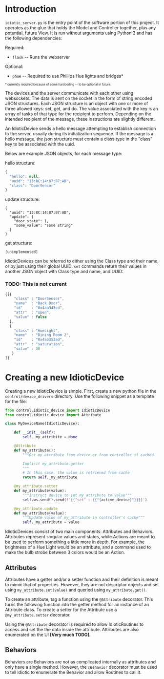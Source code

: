 # Introduction

`idiotic_server.py` is the entry point of the software portion of this project. It operates as the glue that holds the
Model and Controller together, plus any potential, future View. It is run without arguments using Python 3 and has the following dependencies:

Required:
* `flask` -- Runs the webserver


Optional:
* `phue` -- Required to use Phillips Hue lights and bridges*

<sub><sup>\* currently required because of some hardcoding -- to be optional in future.<sup><sub>


The devices and the server communicate with each other using websockets. The data is sent on the socket in the form of
string encoded JSON structures. Each JSON structure is an object with one or more of three allowed keys: set, get, and
do. The value associated with the key is an array of tasks of that type for the recipient to perform. Depending on the
intended recipient of the message, these instructions are slightly different.

An IdioticDevice sends a hello message attempting to establish connection to the server, usually during its
initialization sequence. If the message is a hello message, the json structure must contain a class type in the
"class" key to be associated with the uuid.

Below are example JSON objects, for each message type:

hello structure:
```javascript
{
  "hello": null,
  "uuid": "13:8C:14:87:B7:AD",
  "class": "DoorSensor"
}
```
update structure:
```
{
  "uuid": "13:8C:14:87:B7:AD",
  "update": {
    "door_state": 1,
    "some_value": "some string"
  }
}
```
get structure:
```
[unimplemented]
```

IdioticDevices can be referred to either using the Class type and their name, or by just using their global UUID.
`set` commands return their values in another JSON object with Class type and name, and UUID:
### **TODO: This is not current**
```javascript
{[{
    "class" : "DoorSensor",
    "name"  : "Back Door",
    "id"    : "0x4ab343cd",
    "attr"  : "open",
    "value" : false
  },
  {
    "class" : "HueLight",
    "name"  : "Dining Room 2",
    "id"    : "0x4ab353ad",
    "attr"  : "saturation",
    "value" : 30
   }
]}
```

# Creating a new IdioticDevice

Creating a new IdioticDevice is simple. First, create a new python file in the `control/device_drivers` directory.
Use the following snippet as a template for the file:
```python
from control.idiotic_device import IdioticDevice
from control.idiotic_device import Attribute

class MyDeviceName(IdioticDevice):

    def __init__(self):
        self._my_attribite = None

    @Attribute
    def my_attribute():
        """Get my_attribute from device or from controller if cached

        Implicit my_attribute.getter
        """
        # In this case, the value is retrieved from cache
        return self._my_attribute

    @my_attribute.setter
    def my_attribute(value):
        """Instruct device to set my_attribute to value"""
        self.ws.send().send(f'{{"set" : {{"{active_device}"}}}}')

    @my_attribute.update
    def my_attribute(value):
        """Update value of my_attribute in controller's cache"""
        self._my_attribute = value

```

IdioticDevices consist of two main components: Attributes and Behaviors. Attributes represent singular values and states,
while Actions are meant to be used to perform something a little more in depth. For example, the brightness of a Hue
Light would be an attribute, and a command used to make the bulb strobe between 3 colors would be an Action.

## Attributes

Attributes have a getter and/or a setter function and their definition is meant to mimic that of properties. However,
they are not descriptor objects and set using `my_attribute.set(value)` and queried using `my_attribute.get()`.

To create an attribute, tag a function using the `@Attribute` decorator. This turns the following function into the
getter method for an instance of an Attribute class. To create a setter for the Attribute use a `@my_attribute.setter`
decorator.

Using the `@Attribute` decorator is required to allow IdioticRoutines to access and set the the data inside the attribute.
Attributes are also enumerated on the UI **\[Very much TODO\]**.

## Behaviors

Behaviors are Behaviors are not as complicated internally as attributes and only have a single method. However, the `@Behavior` decorator must be
used to tell Idiotic to enumerate the Behavior and allow Routines to call it.
